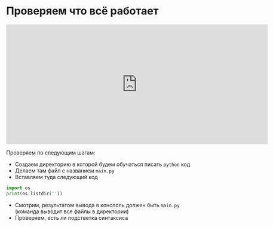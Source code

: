 # Проверяем что всё работает

<p align="center"> 
<iframe width="700" height="320" src="https://www.youtube.com/embed/O8PZVIaZrJo" title="YouTube video player" frameborder="0" allow="accelerometer; autoplay; clipboard-write; encrypted-media; gyroscope; picture-in-picture" allowfullscreen></iframe>
</p>

Проверяем по следующим шагам:

- Создаем директорию в которой будем обучаться писать `python` код
- Делаем там файл с названием `main.py`
- Вставляем туда следующий код 
```python
import os
print(os.listdir(''))
```
- Смотрим, результатом вывода в консполь должен быть `main.py` (команда выводит все файлы в директории)
- Проверяем, есть ли подстветка синтаксиса

